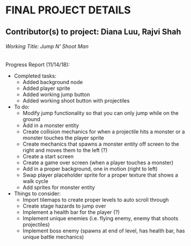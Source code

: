 # FINAL PROJECT DETAILS

## Contributor(s) to project: Diana Luu, Rajvi Shah

###### Working Title: Jump N' Shoot Man

Progress Report (11/14/18):
* Completed tasks:
	* Added background node
	* Added player sprite
	* Added working jump button
	* Added working shoot button with projectiles
* To do:
	* Modify jump functionality so that you can only jump while on the ground
	* Add in a monster entity
	* Create collision mechanics for when a projectile hits a monster or a monster touches the player sprite
	* Create mechanics that spawns a monster entity off screen to the right and moves them to the left (?)
	* Create a start screen
	* Create a game over screen (when a player touches a monster)
	* Add in a proper background, one in motion (right to left)
	* Swap player placeholder sprite for a proper texture that shows a walk cycle
	* Add sprites for monster entity
* Things to consider:
	* Import tilemaps to create proper levels to auto scroll through
	* Create stage hazards to jump over
	* Implement a health bar for the player (?)
	* Implement unique enemies (i.e. flying enemy, enemy that shoots projectiles)
	* Implement boss enemy (spawns at end of level, has health bar, has unique battle mechanics)
